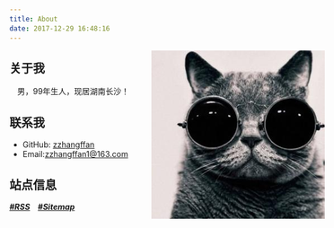 ```yaml
---
title: About
date: 2017-12-29 16:48:16
---
```

<img src="/images/cool.jpg" alt="aImg" id="coolImg">
<style type="text/css">
	#coolImg {
		position: absolute;
		top: : 20px;
		right: 170px;
	}
</style>

## 关于我
&ensp;&ensp;男，99年生人，现居湖南长沙！

## 联系我
* GitHub:	[zzhangffan](https://github.com/zzhangffan)
* Email:zzhangffan1@163.com

## 站点信息
___[#RSS](/atom.xml)&ensp;&ensp;[#Sitemap](/sitemap.xml)___

<script type="text/javascript">
	var userAgent = navigator.userAgent;
	var img = document.getElementById("coolImg");
	if (/(?:Android|iPhone|SymbianOS|Windows Phone|iPad|iPod)/.test(userAgent)) {
		var Ele = document.createElement("img");
		Ele.src = "/images/cool.jpg";
		Ele.alt = "a cool img";
		var parentNode = img.parentNode;
		parentNode.appendChild(Ele);
		parentNode.removeChild(img);
		alert("移动端浏览");
	} else {
		alert("PC端浏览");
	}

	var docEle = document.documentElement;
	var clientHeight = docEle.clientHeight,
		clientWidth = docEle.clientWidth;

	const imgHeight = img.height;
	const imgWidth = img.width;
	var maxX = clientWidth - imgWidth,
		maxY = clientHeight - imgHeight;
	var isMouseDown = false, topDiff = 0, leftDiff = 0,
		intX = 0, intY = 0;
	function mousemove() {
		if (!isMouseDown)
			return;
		intX = getClientXOrY("X");
		intY = getClientXOrY("y");
		var finalX = intX - leftDiff;
		var finalY = intY - topDiff;
		if (finalX > maxX)
			finalX = maxX;
		if (finalY > maxY)
			finalY = maxY;
		img.style.left = finalX + "px";
		img.style.top = finalY + "px";
	}

	function mouseup() {
		isMouseDown = false;
	}

	function mousedown() {
		if (!isMouseDown)
			isMouseDown = true;
		intX = getClientXOrY("X");
		intY = getClientXOrY("y");
		leftDiff = intX - img.offsetLeft;
		topDiff = intY - img.offsetTop;
		return false;
	}

	img.onmousedown = mousedown;

	document.onmouseup = mouseup;
	document.onmousemove = mousemove;

	function getClientXOrY(xOrY) {
		var event = window.event;
		if ("X" == xOrY || "x" == xOrY)
			return event.clientX;
		else if ("Y" == xOrY || "y" == xOrY)
			return event.clientY;
	}

	window.onresize = function() {
		//重新获取窗口大小
		clientHeight = docEle.clientHeight,
		clientWidth = docEle.clientWidth;
		maxX = clientWidth - imgWidth;
		maxY = clientHeight - imgHeight;
	}
</script>